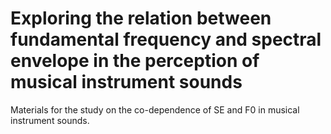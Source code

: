 # Exploring the relation between fundamental frequency and spectral envelope in the perception of musical instrument sounds
Materials for the study on the co-dependence of SE and F0 in musical instrument sounds.
